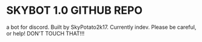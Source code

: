 # SKYBOT 1.0 GITHUB REPO
a bot for discord. Built by SkyPotato2k17. Currently indev. Please be careful, or help!
DON'T TOUCH THAT!!!
